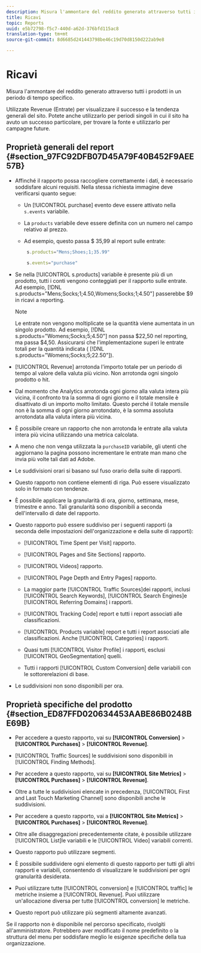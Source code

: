 ```yaml
---
description: Misura l'ammontare del reddito generato attraverso tutti i prodotti in un periodo di tempo specifico.
title: Ricavi
topic: Reports
uuid: e5b72798-f5c7-440d-a62d-376bfd115ac8
translation-type: tm+mt
source-git-commit: 8d6685d241443798be46c19d70d8150d222ab9e8

---
```



# Ricavi

Misura l&#39;ammontare del reddito generato attraverso tutti i prodotti in un periodo di tempo specifico.

Utilizzate Revenue (Entrate) per visualizzare il successo e la tendenza generali del sito. Potete anche utilizzarlo per periodi singoli in cui il sito ha avuto un successo particolare, per trovare la fonte e utilizzarlo per campagne future.

## Proprietà generali del report {#section_97FC92DFB07D45A79F40B452F9AEE57B}

* Affinché il rapporto possa raccogliere correttamente i dati, è necessario soddisfare alcuni requisiti. Nella stessa richiesta immagine deve verificarsi quanto segue:

   * Un [!UICONTROL purchase] evento deve essere attivato nella `s.events` variabile.

   * La `products` variabile deve essere definita con un numero nel campo relativo al prezzo.
   * Ad esempio, questo passa $ 35,99 al report sulle entrate:

      ```js
       s.products="Mens;Shoes;1;35.99"
      ```

      ```js
       s.events="purchase"
      ```

* Se nella [!UICONTROL s.products] variabile è presente più di un prodotto, tutti i conti vengono conteggiati per il rapporto sulle entrate. Ad esempio, [!DNL s.products="Mens;Socks;1;4.50,Womens;Socks;1;4.50"] passerebbe $9 in ricavi a reporting.

   >[!NOTE]
   >
   >Le entrate non vengono moltiplicate se la quantità viene aumentata in un singolo prodotto. Ad esempio, [!DNL s.products="Womens;Socks;5;4.50"] non passa $22,50 nel reporting, ma passa $4,50. Assicurarsi che l&#39;implementazione superi le entrate totali per la quantità indicata ( [!DNL s.products="Womens;Socks;5;22.50"]).

* [!UICONTROL Revenue] arrotonda l&#39;importo totale per un periodo di tempo al valore della valuta più vicino. Non arrotonda ogni singolo prodotto o hit.
* Dal momento che Analytics arrotonda ogni giorno alla valuta intera più vicina, il confronto tra la somma di ogni giorno e il totale mensile è disattivato di un importo molto limitato. Questo perché il totale mensile non è la somma di ogni giorno arrotondato, è la somma assoluta arrotondata alla valuta intera più vicina.
* È possibile creare un rapporto che non arrotonda le entrate alla valuta intera più vicina utilizzando una metrica [](https://docs.adobe.com/content/help/it-IT/analytics/components/calculated-metrics/cm-overview.html)calcolata.
* A meno che non venga utilizzata la `purchaseID` variabile, gli utenti che aggiornano la pagina possono incrementare le entrate man mano che invia più volte tali dati ad Adobe.
* Le suddivisioni orari si basano sul fuso orario della suite di rapporti.
* Questo rapporto non contiene elementi di riga. Può essere visualizzato solo in formato con tendenze.
* È possibile applicare la granularità di ora, giorno, settimana, mese, trimestre e anno. Tali granularità sono disponibili a seconda dell&#39;intervallo di date del rapporto.
* Questo rapporto può essere suddiviso per i seguenti rapporti (a seconda delle impostazioni dell&#39;organizzazione e della suite di rapporti):

   * [!UICONTROL Time Spent per Visit] rapporto.
   * [!UICONTROL Pages and Site Sections] rapporto.
   * [!UICONTROL Videos] rapporto.
   * [!UICONTROL Page Depth and Entry Pages] rapporto.
   * La maggior parte [!UICONTROL Traffic Sources]dei rapporti, inclusi [!UICONTROL Search Keywords], [!UICONTROL Search Engines]e [!UICONTROL Referring Domains] i rapporti.

   * [!UICONTROL Tracking Code] report e tutti i report associati alle classificazioni.
   * [!UICONTROL Products variable] report e tutti i report associati alle classificazioni. Anche [!UICONTROL Categories] i rapporti.

   * Quasi tutti [!UICONTROL Visitor Profile] i rapporti, esclusi [!UICONTROL GeoSegmentation] quelli.

   * Tutti i rapporti [!UICONTROL Custom Conversion] delle variabili con le sottorerelazioni di base.

* Le suddivisioni non sono disponibili per ora.

## Proprietà specifiche del prodotto {#section_ED87FFD020634453AABE86B0248BE69B}

* Per accedere a questo rapporto, vai su **[!UICONTROL Conversion]** > **[!UICONTROL Purchases]** > **[!UICONTROL Revenue]**.

* [!UICONTROL Traffic Sources] le suddivisioni sono disponibili in [!UICONTROL Finding Methods].

* Per accedere a questo rapporto, vai su **[!UICONTROL Site Metrics]** > **[!UICONTROL Purchases]** > **[!UICONTROL Revenue]**.

* Oltre a tutte le suddivisioni elencate in precedenza, [!UICONTROL First and Last Touch Marketing Channel] sono disponibili anche le suddivisioni.

* Per accedere a questo rapporto, vai a **[!UICONTROL Site Metrics]** > **[!UICONTROL Purchases]** > **[!UICONTROL Revenue]**.

* Oltre alle disaggregazioni precedentemente citate, è possibile utilizzare [!UICONTROL List]le variabili e le [!UICONTROL Video] variabili correnti.

* Questo rapporto può utilizzare segmenti.

* È possibile suddividere ogni elemento di questo rapporto per tutti gli altri rapporti e variabili, consentendo di visualizzare le suddivisioni per ogni granularità desiderata.
* Puoi utilizzare tutte [!UICONTROL conversion] e [!UICONTROL traffic] le metriche insieme a [!UICONTROL Revenue]. Puoi utilizzare un&#39;allocazione diversa per tutte [!UICONTROL conversion] le metriche.

* Questo report può utilizzare più segmenti altamente avanzati.

Se il rapporto non è disponibile nel percorso specificato, rivolgiti all&#39;amministratore. Potrebbero aver modificato il nome predefinito o la struttura del menu per soddisfare meglio le esigenze specifiche della tua organizzazione.
